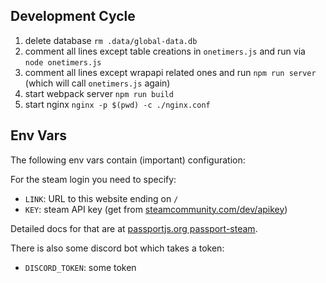 
## Development Cycle

1. delete database `rm .data/global-data.db`
2. comment all lines except table creations in `onetimers.js` and run via `node onetimers.js`
3. comment all lines except wrapapi related ones and run `npm run server` (which will call `onetimers.js` again)
4. start webpack server `npm run build`
5. start nginx `nginx -p $(pwd) -c ./nginx.conf`

## Env Vars

The following env vars contain (important) configuration:

For the steam login you need to specify:

 - `LINK`: URL to this website ending on `/`
 - `KEY`: steam API key (get from [steamcommunity.com/dev/apikey](http://steamcommunity.com/dev/apikey))

Detailed docs for that are at [passportjs.org passport-steam](https://www.passportjs.org/packages/passport-steam/).

There is also some discord bot which takes a token:

 - `DISCORD_TOKEN`: some token
